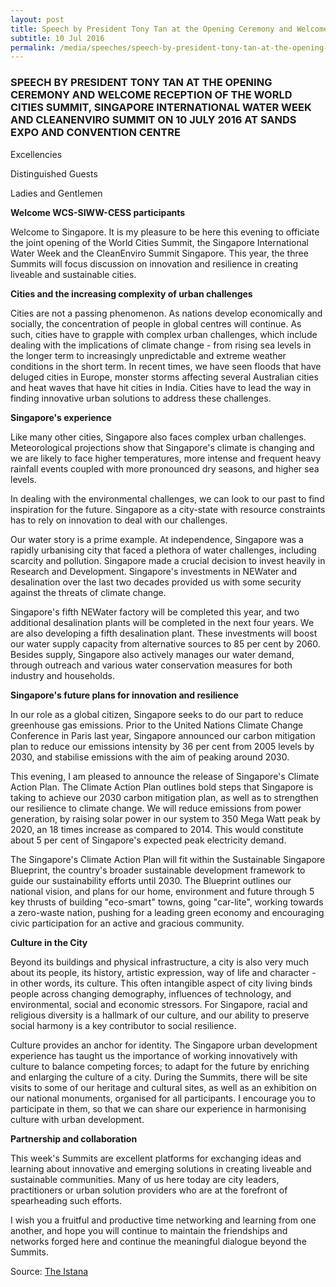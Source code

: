 ```yaml
---
layout: post
title: Speech by President Tony Tan at the Opening Ceremony and Welcome Reception of the World Cities Summit, Singapore International Water Week and Cleanenviro Summit on 10 July 2016 at Sands Expo and Convention Centre
subtitle: 10 Jul 2016
permalink: /media/speeches/speech-by-president-tony-tan-at-the-opening-ceremony-and-welcome-reception-of-the-world-cities-summit-singapore-international-water-week-and-cleanenviro-summit-on-10-july-2016
---
```


### SPEECH BY PRESIDENT TONY TAN AT THE OPENING CEREMONY AND WELCOME RECEPTION OF THE WORLD CITIES SUMMIT, SINGAPORE INTERNATIONAL WATER WEEK AND CLEANENVIRO SUMMIT ON 10 JULY 2016 AT SANDS EXPO AND CONVENTION CENTRE

Excellencies

Distinguished Guests

Ladies and Gentlemen

**Welcome WCS-SIWW-CESS participants**

Welcome to Singapore. It is my pleasure to be here this evening to officiate the joint opening of the World Cities Summit, the Singapore International Water Week and the CleanEnviro Summit Singapore. This year, the three Summits will focus discussion on innovation and resilience in creating liveable and sustainable cities.

**Cities and the increasing complexity of urban challenges**

Cities are not a passing phenomenon. As nations develop economically and socially, the concentration of people in global centres will continue. As such, cities have to grapple with complex urban challenges, which include dealing with the implications of climate change - from rising sea levels in the longer term to increasingly unpredictable and extreme weather conditions in the short term. In recent times, we have seen floods that have deluged cities in Europe, monster storms affecting several Australian cities and heat waves that have hit cities in India. Cities have to lead the way in finding innovative urban solutions to address these challenges.

**Singapore's experience**

Like many other cities, Singapore also faces complex urban challenges. Meteorological projections show that Singapore's climate is changing and we are likely to face higher temperatures, more intense and frequent heavy rainfall events coupled with more pronounced dry seasons, and higher sea levels. 

In dealing with the environmental challenges, we can look to our past to find inspiration for the future. Singapore as a city-state with resource constraints has to rely on innovation to deal with our challenges.  

Our water story is a prime example. At independence, Singapore was a rapidly urbanising city that faced a plethora of water challenges, including scarcity and pollution. Singapore made a crucial decision to invest heavily in Research and Development. Singapore's investments in NEWater and desalination over the last two decades provided us with some security against the threats of climate change. 

Singapore's fifth NEWater factory will be completed this year, and two additional desalination plants will be completed in the next four years. We are also developing a fifth desalination plant. These investments will boost our water supply capacity from alternative sources to 85 per cent by 2060. Besides supply, Singapore also actively manages our water demand, through outreach and various water conservation measures for both industry and households.

**Singapore's future plans for innovation and resilience**

In our role as a global citizen, Singapore seeks to do our part to reduce greenhouse gas emissions. Prior to the United Nations Climate Change Conference in Paris last year, Singapore announced our carbon mitigation plan to reduce our emissions intensity by 36 per cent from 2005 levels by 2030, and stabilise emissions with the aim of peaking around 2030.

This evening, I am pleased to announce the release of Singapore's Climate Action Plan. The Climate Action Plan outlines bold steps that Singapore is taking to achieve our 2030 carbon mitigation plan, as well as to strengthen our resilience to climate change. We will reduce emissions from power generation, by raising solar power in our system to 350 Mega Watt peak by 2020, an 18 times increase as compared to 2014. This would constitute about 5 per cent of Singapore's expected peak electricity demand.

The Singapore's Climate Action Plan will fit within the Sustainable Singapore Blueprint, the country's broader sustainable development framework to guide our sustainability efforts until 2030. The Blueprint outlines our national vision, and plans for our home, environment and future through 5 key thrusts of building "eco-smart" towns, going "car-lite", working towards a zero-waste nation, pushing for a leading green economy and encouraging civic participation for an active and gracious community.

**Culture in the City**

Beyond its buildings and physical infrastructure, a city is also very much about its people, its history, artistic expression, way of life and character - in other words, its culture. This often intangible aspect of city living binds people across changing demography, influences of technology, and environmental, social and economic stressors. For Singapore, racial and religious diversity is a hallmark of our culture, and our ability to preserve social harmony is a key contributor to social resilience.

Culture provides an anchor for identity. The Singapore urban development experience has taught us the importance of working innovatively with culture to balance competing forces; to adapt for the future by enriching and enlarging the culture of a city. During the Summits, there will be site visits to some of our heritage and cultural sites, as well as an exhibition on our national monuments, organised for all participants. I encourage you to participate in them, so that we can share our experience in harmonising culture with urban development.

**Partnership and collaboration**

This week's Summits are excellent platforms for exchanging ideas and learning about innovative and emerging solutions in creating liveable and sustainable communities. Many of us here today are city leaders, practitioners or urban solution providers who are at the forefront of spearheading such efforts. 

I wish you a fruitful and productive time networking and learning from one another, and hope you will continue to maintain the friendships and networks forged here and continue the meaningful dialogue beyond the Summits.


Source: [<a href="https://www.istana.gov.sg/" target="_blank">The Istana</a>](https://www.istana.gov.sg/)